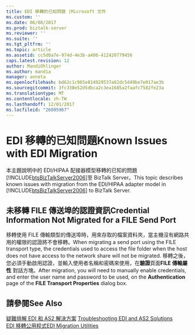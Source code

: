 ```yaml
---
title: EDI 移轉的已知問題 |Microsoft 文件
ms.custom: ''
ms.date: 06/08/2017
ms.prod: biztalk-server
ms.reviewer: ''
ms.suite: ''
ms.tgt_pltfrm: ''
ms.topic: article
ms.assetid: cc5d0a7e-974d-4e3b-a406-412420779456
caps.latest.revision: 12
author: MandiOhlinger
ms.author: mandia
manager: anneta
ms.openlocfilehash: bd62c1c965e814929537a62dc5d49be7e017ae3b
ms.sourcegitcommit: 3fc338e52d5dbca2c3ea1685a2faafc7582fe23a
ms.translationtype: MT
ms.contentlocale: zh-TW
ms.lasthandoff: 12/01/2017
ms.locfileid: "26005967"
---
```

# <a name="known-issues-with-edi-migration"></a><span data-ttu-id="64aca-102">EDI 移轉的已知問題</span><span class="sxs-lookup"><span data-stu-id="64aca-102">Known Issues with EDI Migration</span></span>
<span data-ttu-id="64aca-103">本主題說明中的 EDI/HIPAA 配接器模型移轉的已知的問題[!INCLUDE[btsBizTalkServer2006](../includes/btsbiztalkserver2006-md.md)]至 BizTalk Server。</span><span class="sxs-lookup"><span data-stu-id="64aca-103">This topic describes known issues with migration from the EDI/HIPAA adapter model in [!INCLUDE[btsBizTalkServer2006](../includes/btsbiztalkserver2006-md.md)] to BizTalk Server.</span></span>  
  
## <a name="credential-information-not-migrated-for-a-file-send-port"></a><span data-ttu-id="64aca-104">未移轉 FILE 傳送埠的認證資訊</span><span class="sxs-lookup"><span data-stu-id="64aca-104">Credential Information Not Migrated for a FILE Send Port</span></span>  
 <span data-ttu-id="64aca-105">移轉使用 FILE 傳輸類型的傳送埠時，用來存取的檔案資料夾，當主機沒有網路共用的權限的認證將不會移轉。</span><span class="sxs-lookup"><span data-stu-id="64aca-105">When migrating a send port using the FILE transport type, the credentials used to access the file folder when the host does not have access to the network share will not be migrated.</span></span> <span data-ttu-id="64aca-106">移轉之後，您必須手動啟用認證，並輸入使用者名稱和密碼來使用，在**驗證**頁面**FILE 傳輸屬性** 對話方塊。</span><span class="sxs-lookup"><span data-stu-id="64aca-106">After migration, you will need to manually enable credentials, and enter the user name and password to be used, on the **Authentication** page of the **FILE Transport Properties** dialog box.</span></span>  
  
## <a name="see-also"></a><span data-ttu-id="64aca-107">請參閱</span><span class="sxs-lookup"><span data-stu-id="64aca-107">See Also</span></span>  
 <span data-ttu-id="64aca-108">[疑難排解 EDI 和 AS2 解決方案](../core/troubleshooting-edi-and-as2-solutions.md) </span><span class="sxs-lookup"><span data-stu-id="64aca-108">[Troubleshooting EDI and AS2 Solutions](../core/troubleshooting-edi-and-as2-solutions.md) </span></span>  
 [<span data-ttu-id="64aca-109">EDI 移轉公用程式</span><span class="sxs-lookup"><span data-stu-id="64aca-109">EDI Migration Utilities</span></span>](../core/edi-migration-utilities.md)
